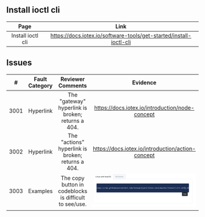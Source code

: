 
## Install ioctl cli
| Page        | Link           |
| :-------------: | :-------------:  | 
| Install ioctl cli  | https://docs.iotex.io/software-tools/get-started/install-ioctl-cli |


## Issues
| #  | Fault Category | Reviewer Comments | Evidence |
| :--: | :--: | :--: | :--: |
| 3001 | Hyperlink | The "gateway" hyperlink is broken; returns a 404. | https://docs.iotex.io/introduction/node-concept |
| 3002 | Hyperlink | The "actions" hyperlink is broken; returns a 404. | https://docs.iotex.io/introduction/action-concept |
| 3003 | Examples | The copy button in codeblocks is difficult to see/use. | ![code block copy button](../../images/software-tools/3003-code-block-copy-button.png) |